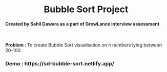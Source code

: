 <h1 align='center'>Bubble Sort Project</h1>

<h4>Created by Sahil Dawara as a part of GrowLance interview assessment</h4>
<br>
<p>
<b>Problem : </b> To create Bubble Sort visualisation on n numbers lying between 20-100.
</p>

<h3>
<b>Demo : </b> https://sd-bubble-sort.netlify.app/
</h3>


